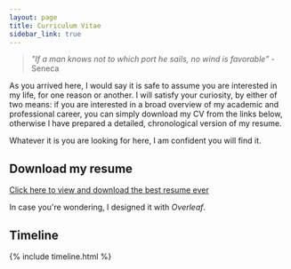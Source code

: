 ```yaml
---
layout: page
title: Curriculum Vitae
sidebar_link: true
---
```



> _"If a man knows not to which port he sails, no wind is favorable"_ - Seneca

As you arrived here, I would say it is safe to assume you are interested in my life, for one reason or another. I will satisfy your curiosity, by either of two means: if you are interested in a broad overview of my academic and professional career, you can simply download my CV from the links below, otherwise I have prepared a detailed, chronological version of my resume. 

Whatever it is you are looking for here, I am confident you will find it. 


## Download my resume

<a href="https://goznalo-git.github.io/portfolio/files/CV_GCA_data_eng.pdf" target="_blank">Click here to view and download the best resume ever</a>

In case you're wondering, I designed it with _Overleaf_.

## Timeline 

{% include timeline.html %}
